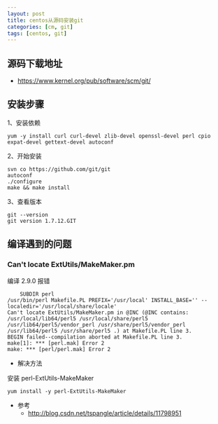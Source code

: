 ```yaml
---
layout: post
title: centos从源码安装git
categories: [cm, git]
tags: [centos, git]
---
```


## 源码下载地址

* <https://www.kernel.org/pub/software/scm/git/>

## 安装步骤

1、安装依赖

```
yum -y install curl curl-devel zlib-devel openssl-devel perl cpio expat-devel gettext-devel autoconf
```

2、开始安装

```
svn co https://github.com/git/git
autoconf
./configure
make && make install
```

3、查看版本

```
git --version
git version 1.7.12.GIT
```

## 编译遇到的问题

### Can't locate ExtUtils/MakeMaker.pm

编译 2.9.0 报错

```
    SUBDIR perl
/usr/bin/perl Makefile.PL PREFIX='/usr/local' INSTALL_BASE='' --localedir='/usr/local/share/locale'
Can't locate ExtUtils/MakeMaker.pm in @INC (@INC contains: /usr/local/lib64/perl5 /usr/local/share/perl5 /usr/lib64/perl5/vendor_perl /usr/share/perl5/vendor_perl /usr/lib64/perl5 /usr/share/perl5 .) at Makefile.PL line 3.
BEGIN failed--compilation aborted at Makefile.PL line 3.
make[1]: *** [perl.mak] Error 2
make: *** [perl/perl.mak] Error 2

```

* 解决方法

安装 perl-ExtUtils-MakeMaker

```
yum install -y perl-ExtUtils-MakeMaker
```

* 参考
  * <http://blog.csdn.net/tspangle/article/details/11798951>



